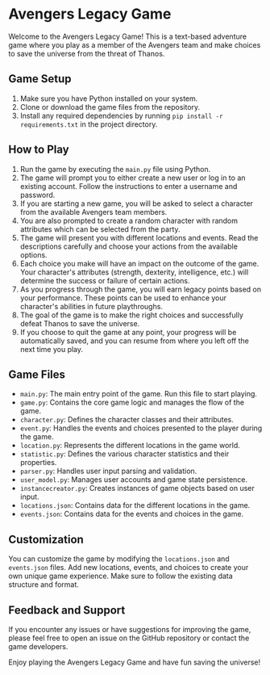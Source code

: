 # Avengers Legacy Game

Welcome to the Avengers Legacy Game! This is a text-based adventure game where you play as a member of the Avengers team and make choices to save the universe from the threat of Thanos.

## Game Setup

1. Make sure you have Python installed on your system.
2. Clone or download the game files from the repository.
3. Install any required dependencies by running `pip install -r requirements.txt` in the project directory.

## How to Play

1. Run the game by executing the `main.py` file using Python.
2. The game will prompt you to either create a new user or log in to an existing account. Follow the instructions to enter a username and password.
3. If you are starting a new game, you will be asked to select a character from the available Avengers team members.
4. You are also prompted to create a random character with random attributes which can be selected from the party.
5. The game will present you with different locations and events. Read the descriptions carefully and choose your actions from the available options.
6. Each choice you make will have an impact on the outcome of the game. Your character's attributes (strength, dexterity, intelligence, etc.) will determine the success or failure of certain actions.
7. As you progress through the game, you will earn legacy points based on your performance. These points can be used to enhance your character's abilities in future playthroughs.
8. The goal of the game is to make the right choices and successfully defeat Thanos to save the universe.
9. If you choose to quit the game at any point, your progress will be automatically saved, and you can resume from where you left off the next time you play.

## Game Files

- `main.py`: The main entry point of the game. Run this file to start playing.
- `game.py`: Contains the core game logic and manages the flow of the game.
- `character.py`: Defines the character classes and their attributes.
- `event.py`: Handles the events and choices presented to the player during the game.
- `location.py`: Represents the different locations in the game world.
- `statistic.py`: Defines the various character statistics and their properties.
- `parser.py`: Handles user input parsing and validation.
- `user_model.py`: Manages user accounts and game state persistence.
- `instancecreator.py`: Creates instances of game objects based on user input.
- `locations.json`: Contains data for the different locations in the game.
- `events.json`: Contains data for the events and choices in the game.

## Customization

You can customize the game by modifying the `locations.json` and `events.json` files. Add new locations, events, and choices to create your own unique game experience. Make sure to follow the existing data structure and format.

## Feedback and Support

If you encounter any issues or have suggestions for improving the game, please feel free to open an issue on the GitHub repository or contact the game developers.

Enjoy playing the Avengers Legacy Game and have fun saving the universe!
